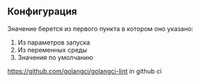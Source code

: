 ## Конфигурация
Значение берется из первого пункта в котором оно указано:
1. Из параметров запуска
2. Из переменных среды
3. Значения по умолчанию

https://github.com/golangci/golangci-lint in github ci
